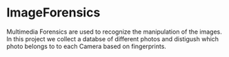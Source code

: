 # ImageForensics
Multimedia Forensics are used to recognize the manipulation of the images. In this project we collect a databse of different photos and distigush which photo belongs to to each Camera based on fingerprints.
